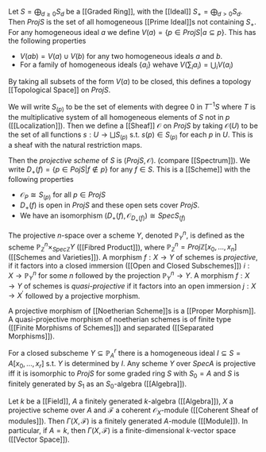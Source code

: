 Let $S=\bigoplus_{d\geq 0} S_d$ be a [[Graded Ring]], with the [[Ideal]] $S_+ =  \bigoplus_{d>0}S_d$. 
Then $ProjS$ is the set of all homogeneous [[Prime Ideal]]s not containing $S_+$.
For any homogeneous ideal $a$ we define $V(a) = \{p\in ProjS | a \subseteq p\}$. This has the following properties 

* $V(ab) = V(a)\cup V(b)$ for any two homogeneous ideals $a$ and $b$.
* For a family of homogeneous ideals $\{a_i\}$ wehave $V(\sum_i a_i) = \bigcup_i V(a_i)$

By taking all subsets of the form $V(a)$ to be closed, this defines a topology [[Topological Space]] on $ProjS$. 

We will write $S_{(p)}$ to be the set of elements with degree $0$ in $T^{-1}S$ where $T$ is the multiplicative system of all homogeneous elements of $S$ not in $p$ ([[Localization]]). Then we define a [[Sheaf]] $\mathcal{O}$ on $ProjS$ by taking $\mathcal{O}(U)$ to be the set of all functions $s:U\rightarrow \bigsqcup S_{(p)}$ s.t. $s(p)\in S_{(p)}$ for each $p$ in $U$. This is a sheaf with the natural restriction maps. 

Then the *projective scheme* of $S$ is $(Proj S,\mathcal{O})$. (compare [[Spectrum]]). We write $D_+(f) = \{p\in Poj S | f\notin p\}$ for any $f\in S$. This is a [[Scheme]] with the following properties

* $\mathcal{O}_P \cong S_{(p)}$ for all $p\in Proj S$
* $D_+(f)$ is open in $ProjS$ and these open sets cover $ProjS$.
* We have an isomorphism $(D_+(f),\mathcal{O}_{D_+(f)}) \cong Spec S_{(f)}$  

The projective $n$-space over a scheme $Y$, denoted $\mathbb{P}^n_Y$, is defined as the scheme $\mathbb{P}^n_{\mathbb{Z}} \times_{Spec\mathbb{Z}} Y$ ([[Fibred Product]]), where $\mathbb{P}^n_{\mathbb{Z}}=Proj\mathbb{Z}[x_0,\dots,x_n]$ ([[Schemes and Varieties]]).
A morphism $f:X\rightarrow Y$ of schemes is *projective*, if it factors into a closed immersion ([[Open and Closed Subschemes]]) $i:X\rightarrow \mathbb{P}^n_Y$ for some $n$ followed by the projection $\mathbb{P}^n_Y \rightarrow Y$. 
A morphism $f:X\rightarrow Y$ of schemes is *quasi-projective* if it factors into an open immersion $j:X\rightarrow X^{\prime}$ followed by a projective morphism. 

A projective morphism of [[Noetherian Scheme]]s is a [[Proper Morphism]]. A quasi-projective morphism of noetherian schemes is of finite type ([[Finite Morphisms of Schemes]]) and separated ([[Separated Morphisms]]).

For a closed subscheme $Y\subseteq \mathbb{P}^r_A$ there is a homogeneous ideal $I\subseteq S = A[x_0,\dots,x_r]$ s.t. $Y$ is determined by $I$.
Any scheme $Y$ over $Spec A$ is projective iff it is isomorphic to $Proj S$ for some graded ring $S$ with $S_0=A$ and $S$ is finitely generated by $S_1$ as an $S_0$-algebra ([[Algebra]]).

Let $k$ be a [[Field]], $A$ a finitely generated $k$-algebra ([[Algebra]]), $X$ a projective scheme over $A$ and $\mathcal{F}$ a coherent $\mathcal{O}_X$-module ([[Coherent Sheaf of modules]]). Then $\Gamma(X,\mathcal{F})$ is a finitely generated $A$-module ([[Module]]). In particular, if $A=k$, then $\Gamma(X,\mathcal{F})$ is a finite-dimensional $k$-vector space ([[Vector Space]]).